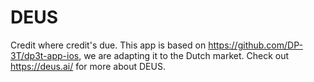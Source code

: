# DEUS

Credit where credit's due. This app is based on https://github.com/DP-3T/dp3t-app-ios, we are adapting it to the Dutch market. Check out https://deus.ai/ for more about DEUS.
